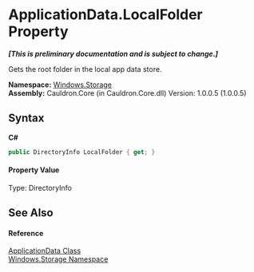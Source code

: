 # ApplicationData.LocalFolder Property 
 _**\[This is preliminary documentation and is subject to change.\]**_

Gets the root folder in the local app data store.

**Namespace:**&nbsp;<a href="N_Windows_Storage">Windows.Storage</a><br />**Assembly:**&nbsp;Cauldron.Core (in Cauldron.Core.dll) Version: 1.0.0.5 (1.0.0.5)

## Syntax

**C#**<br />
``` C#
public DirectoryInfo LocalFolder { get; }
```


#### Property Value
Type: DirectoryInfo

## See Also


#### Reference
<a href="T_Windows_Storage_ApplicationData">ApplicationData Class</a><br /><a href="N_Windows_Storage">Windows.Storage Namespace</a><br />